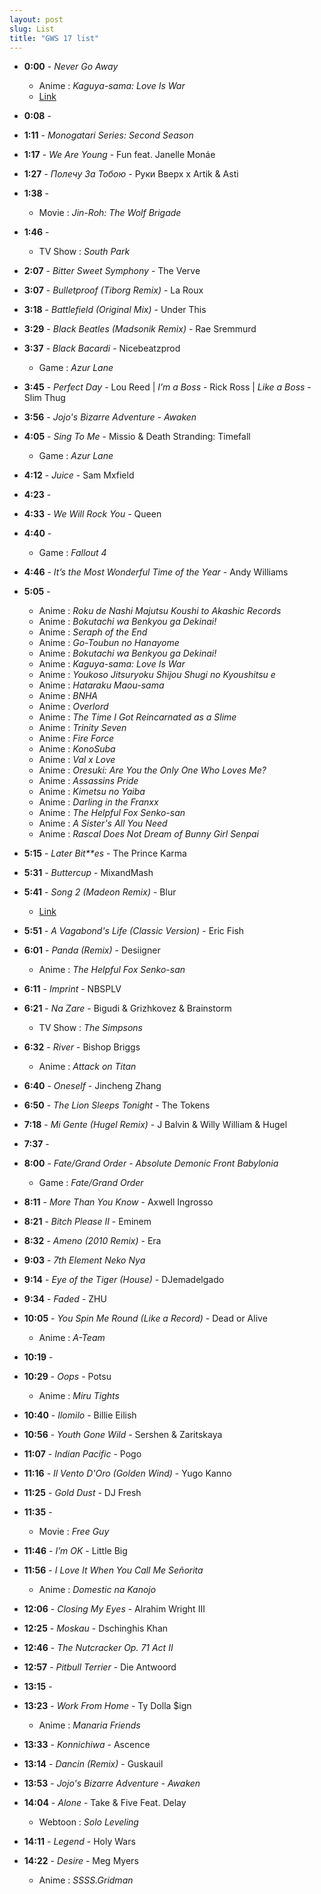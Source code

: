 ```yaml
---
layout: post
slug: List
title: "GWS 17 list"
---
```


- **0:00** - *Never Go Away*  
  - Anime : *Kaguya-sama: Love Is War*  
  - [Link](http://bit.ly/vaintro2)

- **0:08** - 

- **1:11** - *Monogatari Series: Second Season*

- **1:17** - *We Are Young* - Fun feat. Janelle Monáe

- **1:27** - *Полечу За Тобою* - Руки Вверх x Artik & Asti

- **1:38** - 
  - Movie : *Jin-Roh: The Wolf Brigade*

- **1:46** - 
  - TV Show : *South Park*

- **2:07** - *Bitter Sweet Symphony* - The Verve

- **3:07** - *Bulletproof (Tiborg Remix)* - La Roux

- **3:18** - *Battlefield (Original Mix)* - Under This

- **3:29** - *Black Beatles (Madsonik Remix)* - Rae Sremmurd

- **3:37** - *Black Bacardi* - Nicebeatzprod  
  - Game : *Azur Lane*

- **3:45** - *Perfect Day* - Lou Reed | *I’m a Boss* - Rick Ross | *Like a Boss* - Slim Thug

- **3:56** - *Jojo's Bizarre Adventure - Awaken*

- **4:05** - *Sing To Me* - Missio & Death Stranding: Timefall  
  - Game : *Azur Lane*

- **4:12** - *Juice* - Sam Mxfield

- **4:23** - 

- **4:33** - *We Will Rock You* - Queen

- **4:40** - 
  - Game : *Fallout 4*

- **4:46** - *It’s the Most Wonderful Time of the Year* - Andy Williams

- **5:05** -  
  - Anime : *Roku de Nashi Majutsu Koushi to Akashic Records*  
  - Anime : *Bokutachi wa Benkyou ga Dekinai!*  
  - Anime : *Seraph of the End*  
  - Anime : *Go-Toubun no Hanayome*  
  - Anime : *Bokutachi wa Benkyou ga Dekinai!*  
  - Anime : *Kaguya-sama: Love Is War*  
  - Anime : *Youkoso Jitsuryoku Shijou Shugi no Kyoushitsu e*  
  - Anime : *Hataraku Maou-sama*  
  - Anime : *BNHA*  
  - Anime : *Overlord*  
  - Anime : *The Time I Got Reincarnated as a Slime*  
  - Anime : *Trinity Seven*  
  - Anime : *Fire Force*  
  - Anime : *KonoSuba*  
  - Anime : *Val x Love*  
  - Anime : *Oresuki: Are You the Only One Who Loves Me?*  
  - Anime : *Assassins Pride*  
  - Anime : *Kimetsu no Yaiba*  
  - Anime : *Darling in the Franxx*  
  - Anime : *The Helpful Fox Senko-san*  
  - Anime : *A Sister's All You Need*  
  - Anime : *Rascal Does Not Dream of Bunny Girl Senpai*

- **5:15** - *Later Bit**es* - The Prince Karma

- **5:31** - *Buttercup* - MixandMash

- **5:41** - *Song 2 (Madeon Remix)* - Blur  
  - [Link](https://youtu.be/MoMdpHWx1y4)

- **5:51** - *A Vagabond's Life (Classic Version)* - Eric Fish

- **6:01** - *Panda (Remix)* - Desiigner  
  - Anime : *The Helpful Fox Senko-san*

- **6:11** - *Imprint* - NBSPLV

- **6:21** - *Na Zare* - Bigudi & Grizhkovez & Brainstorm  
  - TV Show : *The Simpsons*

- **6:32** - *River* - Bishop Briggs  
  - Anime : *Attack on Titan*

- **6:40** - *Oneself* - Jincheng Zhang

- **6:50** - *The Lion Sleeps Tonight* - The Tokens

- **7:18** - *Mi Gente (Hugel Remix)* - J Balvin & Willy William & Hugel

- **7:37** - 

- **8:00** - *Fate/Grand Order - Absolute Demonic Front Babylonia*  
  - Game : *Fate/Grand Order*

- **8:11** - *More Than You Know* - Axwell Ingrosso

- **8:21** - *Bitch Please II* - Eminem

- **8:32** - *Ameno (2010 Remix)* - Era

- **9:03** - *7th Element Neko Nya*

- **9:14** - *Eye of the Tiger (House)* - DJemadelgado

- **9:34** - *Faded* - ZHU

- **10:05** - *You Spin Me Round (Like a Record)* - Dead or Alive  
  - Anime : *A-Team*

- **10:19** - 

- **10:29** - *Oops* - Potsu  
  - Anime : *Miru Tights*

- **10:40** - *Ilomilo* - Billie Eilish

- **10:56** - *Youth Gone Wild* - Sershen & Zaritskaya

- **11:07** - *Indian Pacific* - Pogo

- **11:16** - *Il Vento D'Oro (Golden Wind)* - Yugo Kanno

- **11:25** - *Gold Dust* - DJ Fresh

- **11:35** -  
  - Movie : *Free Guy*

- **11:46** - *I’m OK* - Little Big

- **11:56** - *I Love It When You Call Me Señorita*  
  - Anime : *Domestic na Kanojo*

- **12:06** - *Closing My Eyes* - Alrahim Wright III

- **12:25** - *Moskau* - Dschinghis Khan

- **12:46** - *The Nutcracker Op. 71 Act II*

- **12:57** - *Pitbull Terrier* - Die Antwoord

- **13:15** - 

- **13:23** - *Work From Home* - Ty Dolla $ign  
  - Anime : *Manaria Friends*

- **13:33** - *Konnichiwa* - Ascence

- **13:14** - *Dancin (Remix)* - Guskauil

- **13:53** - *Jojo's Bizarre Adventure - Awaken*

- **14:04** - *Alone* - Take & Five Feat. Delay  
  - Webtoon : *Solo Leveling*

- **14:11** - *Legend* - Holy Wars

- **14:22** - *Desire* - Meg Myers  
  - Anime : *SSSS.Gridman*
